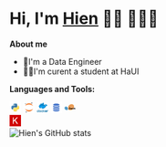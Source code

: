 # Hi, I'm [Hien](http://hienhv.tech) 👋🏾 👩🏾‍💻
**About me**
- 💼I'm a Data Engineer
- 👨‍💻I'm curent a student at HaUI

**Languages and Tools:**  

<code><img height="20" src="https://raw.githubusercontent.com/github/explore/80688e429a7d4ef2fca1e82350fe8e3517d3494d/topics/python/python.png"></code>
<code><img height="20" src="https://raw.githubusercontent.com/github/explore/80688e429a7d4ef2fca1e82350fe8e3517d3494d/topics/jupyter-notebook/jupyter-notebook.png"></code>
<code><img height="20" src="https://raw.githubusercontent.com/github/explore/80688e429a7d4ef2fca1e82350fe8e3517d3494d/topics/docker/docker.png"></code>
<code><img height="20" src="https://raw.githubusercontent.com/github/explore/80688e429a7d4ef2fca1e82350fe8e3517d3494d/topics/sql/sql.png"></code>
<code><img height="20" src="https://raw.githubusercontent.com/github/explore/80688e429a7d4ef2fca1e82350fe8e3517d3494d/topics/scikit-learn/scikit-learn.png"></code>    
<code><img height="20" src="https://raw.githubusercontent.com/github/explore/cf9a84017e3cdd93aeb635d9b85379ba67d62031/topics/keras/keras.png"></code>  
![Hien's GitHub stats](https://github-readme-stats.vercel.app/api?username=hvhien&show_icons=true&theme=radical)



